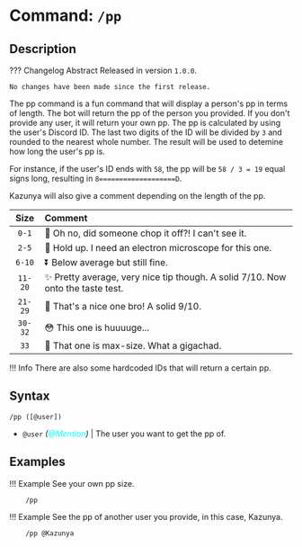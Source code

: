 # **Command:** `/pp`

## **Description**

??? Changelog Abstract
    Released in version `1.0.0`.

    No changes have been made since the first release.

The pp command is a fun command that will display a person's pp in terms of length. The bot will return the pp of the person you provided. If you don't provide any user, it will return your own pp. The pp is calculated by using the user's Discord ID. The last two digits of the ID will be divided by `3` and rounded to the nearest whole number. The result will be used to detemine how long the user's pp is.

For instance, if the user's ID ends with `58`, the pp will be `58 / 3 = 19` equal signs long, resulting in `8===================D`.

Kazunya will also give a comment depending on the length of the pp.

| Size | Comment
|:-:|:-
| `0-1` | 🔪 Oh no, did someone chop it off?! I can't see it.
| `2-5` | 🔬 Hold up. I need an electron microscope for this one.
| `6-10` | ⏬ Below average but still fine.
| `11-20` | ✨ Pretty average, very nice tip though. A solid 7/10. Now onto the taste test.
| `21-29` | 💪 That's a nice one bro! A solid 9/10.
| `30-32` | 😳 This one is huuuuge...
| `33` | 🗿 That one is max-size. What a gigachad.

!!! Info
    There are also some hardcoded IDs that will return a certain pp.

## **Syntax**

    /pp ([@user])

- `@user` *(<span style="color:aqua">@Mention</span>)* | The user you want to get the pp of.

## **Examples**

!!! Example
    See your own pp size.

        /pp

!!! Example
    See the pp of another user you provide, in this case, Kazunya.

        /pp @Kazunya